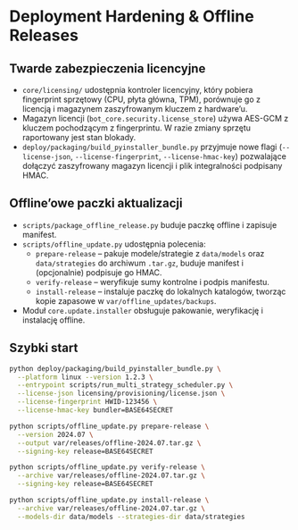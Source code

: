 # Deployment Hardening & Offline Releases

## Twarde zabezpieczenia licencyjne
- `core/licensing/` udostępnia kontroler licencyjny, który pobiera fingerprint sprzętowy (CPU, płyta główna, TPM), porównuje go z licencją i magazynem zaszyfrowanym kluczem z hardware’u.
- Magazyn licencji (`bot_core.security.license_store`) używa AES-GCM z kluczem pochodzącym z fingerprintu. W razie zmiany sprzętu raportowany jest stan blokady.
- `deploy/packaging/build_pyinstaller_bundle.py` przyjmuje nowe flagi (`--license-json`, `--license-fingerprint`, `--license-hmac-key`) pozwalające dołączyć zaszyfrowany magazyn licencji i plik integralności podpisany HMAC.

## Offline’owe paczki aktualizacji
- `scripts/package_offline_release.py` buduje paczkę offline i zapisuje manifest.
- `scripts/offline_update.py` udostępnia polecenia:
  - `prepare-release` – pakuje modele/strategie z `data/models` oraz `data/strategies` do archiwum `.tar.gz`, buduje manifest i (opcjonalnie) podpisuje go HMAC.
  - `verify-release` – weryfikuje sumy kontrolne i podpis manifestu.
  - `install-release` – instaluje paczkę do lokalnych katalogów, tworząc kopie zapasowe w `var/offline_updates/backups`.
- Moduł `core.update.installer` obsługuje pakowanie, weryfikację i instalację offline.

## Szybki start
```bash
python deploy/packaging/build_pyinstaller_bundle.py \
  --platform linux --version 1.2.3 \
  --entrypoint scripts/run_multi_strategy_scheduler.py \
  --license-json licensing/provisioning/license.json \
  --license-fingerprint HWID-123456 \
  --license-hmac-key bundler=BASE64SECRET

python scripts/offline_update.py prepare-release \
  --version 2024.07 \
  --output var/releases/offline-2024.07.tar.gz \
  --signing-key release=BASE64SECRET

python scripts/offline_update.py verify-release \
  --archive var/releases/offline-2024.07.tar.gz \
  --signing-key release=BASE64SECRET

python scripts/offline_update.py install-release \
  --archive var/releases/offline-2024.07.tar.gz \
  --models-dir data/models --strategies-dir data/strategies
```
